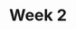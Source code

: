 ---
title: Week 2
weekNumber: 2
days:
- date: 2023-01-24
  events:
    ? '**Lecture 3**{: .label .label-lecture } Pandas II'
    ? '**Discussion 1**{: .label .label-disc } Prerequisites' 
    : ''
    ? '**Lecture Participation 3**{: .label .label-survey }'
    : ''
- date: 2023-01-26
  events:
    ? '**Lecture 4**{: .label .label-lecture } Pandas III & Data Cleaning'
    ? '**Lecture Participation 4**{: .label .label-survey }'
    : ''
- date: 2023-01-27
  events:
      ? '**Lab 2**{: .label .label-lab } Pandas'
      ? '**Homework 2**{: .label .label-hw } Food Safety'
---